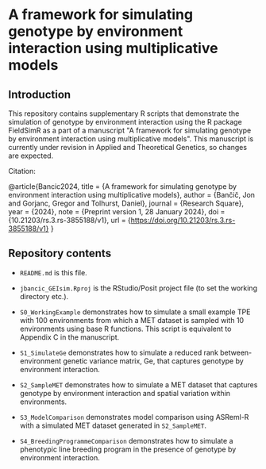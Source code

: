 # A framework for simulating genotype by environment interaction using multiplicative models

## Introduction

This repository contains supplementary R scripts that demonstrate the simulation of genotype by environment interaction using the R package FieldSimR as a part of a manuscript "A framework for simulating genotype by environment interaction using multiplicative models". This manuscript is currently under revision in Applied and Theoretical Genetics, so changes are expected. 

Citation:

@article{Bancic2024,
    title = {A framework for simulating genotype by environment interaction using multiplicative models},
    author = {Bančič, Jon and Gorjanc, Gregor and Tolhurst, Daniel},
    journal = {Research Square},
    year = {2024},
    note = {Preprint version 1, 28 January 2024},
    doi = {10.21203/rs.3.rs-3855188/v1},
    url = {https://doi.org/10.21203/rs.3.rs-3855188/v1}
}


## Repository contents

  * `README.md` is this file.

  * `jbancic_GEIsim.Rproj` is the RStudio/Posit project file (to set the working directory etc.).
  
  * `S0_WorkingExample` demonstrates how to simulate a small example TPE with 100 environments from which a MET dataset is sampled with 10 environments using base R functions. This script is equivalent to Appendix C in the manuscript.

  * `S1_SimulateGe` demonstrates how to simulate a reduced rank between-environment genetic variance matrix, Ge, that captures genotype by environment interaction.

  * `S2_SampleMET` demonstrates how to simulate a MET dataset that captures genotype by environment interaction and spatial variation within environments.

  * `S3_ModelComparison` demonstrates model comparison using ASReml-R with a simulated MET dataset generated in `S2_SampleMET`.

  * `S4_BreedingProgrammeComparison` demonstrates how to simulate a phenotypic line breeding program in the presence of genotype by environment interaction.
